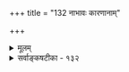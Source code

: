 +++
title = "132 नाभावः कारणानाम्"

+++
<details><summary>मूलम्</summary>

नाभावः कारणानां कथमपि विषयो निःस्वभावत्वयुक्तेः नाशोऽप्यस्यानपेक्ष्यः स्वयमसत इति प्रागभावादि नित्यम् ।  
स्वाभावग्रस्तमेतन्निखिलमपि जगन्निःस्वभावं ततः स्यात् मैवं भावान्तरात्मन्यधिकवपुषि वा तत्स्वभावत्वदृष्टेः ॥ १३२ ॥
</details>

<details><summary>सर्वाङ्कषटीका - १३२</summary>

अभावस्य शशशृङ्गवत्तुच्छत्वात्, तस्य भावरूपत्वसमर्थनमयुक्तम् । प्रत्युत सर्वोऽपि भावोऽभावरूप एवेति वदतां सर्वापलापवादमनूद्य निराकरोति – नाभाव इत्यादि । **अभावः** = अभावाख्यं तत्त्वम् **निःस्वभावत्वयुक्तेः** = स्वतः स्वभावरहितत्वात् कारणानां **विषयः** = **कारणगोचरः** = कारणजन्यः कथमपि न । वस्तूनां स्वभावः खलु त्रिविधो वर्ण्यते किञ्चित् परतन्त्रस्वभावम्, किञ्चित् परिनिष्पन्नस्वभावम्, किञ्चित् परिकल्पितस्वभावमिति । आद्यः परिणामवादः, द्वितीय आरम्भवादः, तृतीयो विवर्तवादः (३४५०) 



493. 

812 

स्वाभावग्रस्तमेतन्निखिलमपि जगन्निः स्वभावं ततः स्यात् 

मैवं; भावान्तरात्मन्यधिकवपुषि वा तत्स्वभावत्वदृष्टेः ॥132॥ 

[ तत्त्वविभागसमर्थनम् ] 

एतावन्तः पदार्थाः न तु पर इति तत्सिद्ध्यसिद्ध्योरयुक्तम् 

मैवं; 'योऽस्त्येष सिद्धान्न पर' इति वचस्येष दोषो न तु स्यात् । सत्येव स्यात् तवापि ह्यधिकमनधिकं वेति शङ्कावकाशः 

नैवं चेत् नैव शङ्का; न च परिहरणं; भित्तिलाभे हि चित्रम् ॥133॥ 



उक्तत्रिविधस्वभावरहितत्वमेवाभावस्य स्वरूपम् । अत एव निःस्वभावमित्युच्यते । एवं निस्स्वभावत्वादेव कारणजन्यो न भवत्यभावः । अत एव - स्वयम् असतः निस्स्वभावस्य **अस्य** = अभावस्य नाशोऽपि **अनपेक्षः** = असंभवी । **इति** = इति हेतोः **प्रागभावादि** = प्रागभावः प्रध्वंसाभावश्च नित्यम् । प्रागभावस्य नित्यत्वादेव भावानामुत्पत्तिर्न भवति । प्रागभावध्वंसः खलूत्पत्तिः । एवं ध्वंसस्य नित्यत्वादेव निस्स्वभावत्वमेव तुच्छत्वमित्युच्यते । अतश्च एतत् निखिलमपि जगत् **स्वाभावग्रस्तम्** = स्वाभावपर्यवसायि (जड. 28) । **ततः** = तस्मात् **निखिलमपि** = सर्वमपि जगत् निस्स्वभावं स्यात् । अत एव सर्वं शून्यम्, तुच्छमित्युच्यते । अतश्चाभावस्य भावरूपता कथमिति चेत् — मैवम् । कुतः ? अभावे **भावान्तरात्मनि** =भावरूपे सति वा, अधिकवपुषि **वा** = अतिरिक्तरूपे वा सति **तत्स्वभावत्वदृष्टेः** = तस्यापि कस्यचित् स्वभावस्य **दृष्टेः** = अनुभवात् मैवमित्यन्वयः । निस्स्वभावत्वमेव यदि स्वभावः, सोऽपि कश्चन स्वभाव एवेति कथं निस्स्वभावोऽभावः । यदि निस्स्वभावत्वं न स्वभावः, तर्हि उक्तत्रिविधस्वभावेष्वन्यतमेन भाव्यमेवेति, इदानीमपि निस्स्वभावत्वं विरुद्धं भवेत् । अतो निस्स्वभावं तत्त्वमिति कथनमेव स्ववचनविरुद्धम् । बुद्धिर्हि निर्विषया न कदापि तिष्ठेत् अतो विश्वं सर्वं स्वस्वभावेन युक्तमेवेति निःस्वभावत्ववादोऽ प्रामाणिकः ॥ १३२ ॥
</details>
